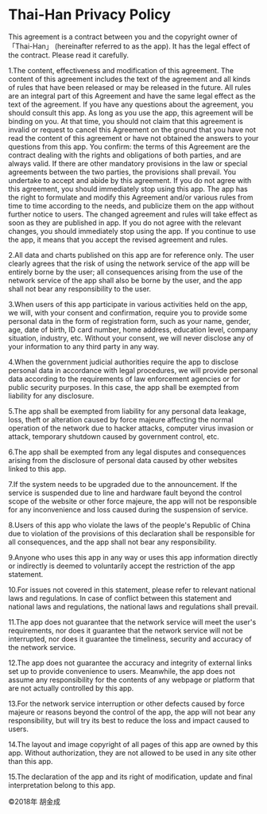 # Thai-Han Privacy Policy

This agreement is a contract between you and the copyright owner of 「Thai-Han」 (hereinafter referred to as the app). It has the legal effect of the contract. Please read it carefully.

1.The content, effectiveness and modification of this agreement. The content of this agreement includes the text of the agreement and all kinds of rules that have been released or may be released in the future. All rules are an integral part of this Agreement and have the same legal effect as the text of the agreement. If you have any questions about the agreement, you should consult this app. As long as you use the app, this agreement will be binding on you. At that time, you should not claim that this agreement is invalid or request to cancel this Agreement on the ground that you have not read the content of this agreement or have not obtained the answers to your questions from this app. You confirm: the terms of this Agreement are the contract dealing with the rights and obligations of both parties, and are always valid. If there are other mandatory provisions in the law or special agreements between the two parties, the provisions shall prevail. You undertake to accept and abide by this agreement. If you do not agree with this agreement, you should immediately stop using this app. The app has the right to formulate and modify this Agreement and/or various rules from time to time according to the needs, and publicize them on the app without further notice to users. The changed agreement and rules will take effect as soon as they are published in app. If you do not agree with the relevant changes, you should immediately stop using the app. If you continue to use the app, it means that you accept the revised agreement and rules.

2.All data and charts published on this app are for reference only. The user clearly agrees that the risk of using the network service of the app will be entirely borne by the user; all consequences arising from the use of the network service of the app shall also be borne by the user, and the app shall not bear any responsibility to the user.

3.When users of this app participate in various activities held on the app, we will, with your consent and confirmation, require you to provide some personal data in the form of registration form, such as your name, gender, age, date of birth, ID card number, home address, education level, company situation, industry, etc. Without your consent, we will never disclose any of your information to any third party in any way.

4.When the government judicial authorities require the app to disclose personal data in accordance with legal procedures, we will provide personal data according to the requirements of law enforcement agencies or for public security purposes. In this case, the app shall be exempted from liability for any disclosure.

5.The app shall be exempted from liability for any personal data leakage, loss, theft or alteration caused by force majeure affecting the normal operation of the network due to hacker attacks, computer virus invasion or attack, temporary shutdown caused by government control, etc.

6.The app shall be exempted from any legal disputes and consequences arising from the disclosure of personal data caused by other websites linked to this app.

7.If the system needs to be upgraded due to the announcement. If the service is suspended due to line and hardware fault beyond the control scope of the website or other force majeure, the app will not be responsible for any inconvenience and loss caused during the suspension of service.

8.Users of this app who violate the laws of the people's Republic of China due to violation of the provisions of this declaration shall be responsible for all consequences, and the app shall not bear any responsibility.

9.Anyone who uses this app in any way or uses this app information directly or indirectly is deemed to voluntarily accept the restriction of the app statement.

10.For issues not covered in this statement, please refer to relevant national laws and regulations. In case of conflict between this statement and national laws and regulations, the national laws and regulations shall prevail.

11.The app does not guarantee that the network service will meet the user's requirements, nor does it guarantee that the network service will not be interrupted, nor does it guarantee the timeliness, security and accuracy of the network service.

12.The app does not guarantee the accuracy and integrity of external links set up to provide convenience to users. Meanwhile, the app does not assume any responsibility for the contents of any webpage or platform that are not actually controlled by this app.

13.For the network service interruption or other defects caused by force majeure or reasons beyond the control of the app, the app will not bear any responsibility, but will try its best to reduce the loss and impact caused to users.

14.The layout and image copyright of all pages of this app are owned by this app. Without authorization, they are not allowed to be used in any site other than this app.

15.The declaration of the app and its right of modification, update and final interpretation belong to this app.

©2018年 胡金成
